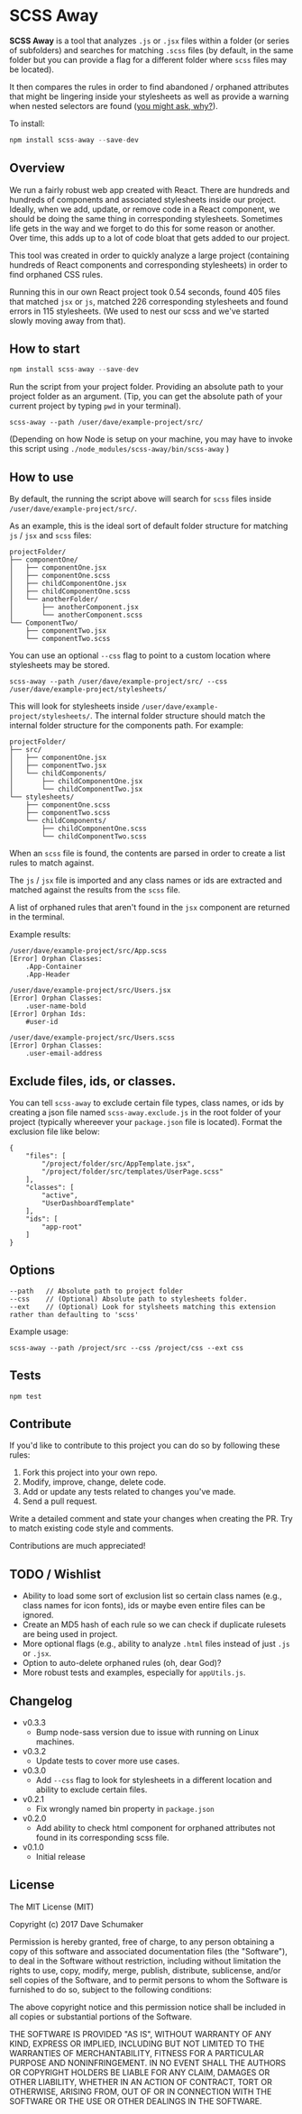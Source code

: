 # SCSS Away

**SCSS Away** is a tool that analyzes `.js` or `.jsx` files within a folder (or series of subfolders) and searches for matching `.scss` files (by default, in the same folder but you can provide a flag for a different folder where `scss` files may be located).

It then compares the rules in order to find abandoned / orphaned attributes that might be lingering inside your stylesheets as well as provide a warning when nested selectors are found ([you might ask, why?](http://thesassway.com/intermediate/avoid-nested-selectors-for-more-modular-css)).

To install:

```javascript
npm install scss-away --save-dev
```

## Overview

We run a fairly robust web app created with React. There are hundreds and hundreds of components and associated stylesheets inside our project. Ideally, when we add, update, or remove code in a React component, we should be doing the same thing in corresponding stylesheets. Sometimes life gets in the way and we forget to do this for some reason or another. Over time, this adds up to a lot of code bloat that gets added to our project.

This tool was created in order to quickly analyze a large project (containing hundreds of React components and corresponding stylesheets) in order to find orphaned CSS rules.

Running this in our own React project took 0.54 seconds, found 405 files that matched `jsx` or `js`, matched 226 corresponding stylesheets and found errors in 115 stylesheets. (We used to nest our scss and we've started slowly moving away from that).

## How to start

```javascript
npm install scss-away --save-dev
```

Run the script from your project folder. Providing an absolute path to your project folder as an argument. (Tip, you can get the absolute path of your current project by typing `pwd` in your terminal).

```
scss-away --path /user/dave/example-project/src/
```

(Depending on how Node is setup on your machine, you may have to invoke this script using `./node_modules/scss-away/bin/scss-away` )

## How to use

By default, the running the script above will search for `scss` files inside `/user/dave/example-project/src/`.

As an example, this is the ideal sort of default folder structure for matching `js` / `jsx` and `scss` files:

```
projectFolder/
├── componentOne/
│   ├── componentOne.jsx
│   ├── componentOne.scss
│   ├── childComponentOne.jsx
│   ├── childComponentOne.scss
│   └── anotherFolder/
│       ├── anotherComponent.jsx
│       └── anotherComponent.scss
└── ComponentTwo/
    ├── componentTwo.jsx
    └── componentTwo.scss
```

You can use an optional `--css` flag to point to a custom location where stylesheets may be stored.

```
scss-away --path /user/dave/example-project/src/ --css /user/dave/example-project/stylesheets/
```

This will look for stylesheets inside `/user/dave/example-project/stylesheets/`. The internal folder structure should match the internal folder structure for the components path. For example:

```
projectFolder/
├── src/
│   ├── componentOne.jsx
│   ├── componentTwo.jsx
│   └── childComponents/
│       ├── childComponentOne.jsx
│       └── childComponentTwo.jsx
└── stylesheets/
    ├── componentOne.scss
    ├── componentTwo.scss
    └── childComponents/
        ├── childComponentOne.scss
        └── childComponentTwo.scss
```

When an `scss` file is found, the contents are parsed in order to create a list rules to match against.

The `js` / `jsx` file is imported and any class names or ids are extracted and matched against the results from the `scss` file.

A list of orphaned rules that aren't found in the `jsx` component are returned in the terminal.

Example results:

```
/user/dave/example-project/src/App.scss
[Error] Orphan Classes:
    .App-Container
    .App-Header

/user/dave/example-project/src/Users.jsx
[Error] Orphan Classes:
    .user-name-bold
[Error] Orphan Ids:
    #user-id

/user/dave/example-project/src/Users.scss
[Error] Orphan Classes:
    .user-email-address
```

## Exclude files, ids, or classes.

You can tell `scss-away` to exclude certain file types, class names, or ids by creating a json file named `scss-away.exclude.js` in the root folder of your project (typically whereever your `package.json` file is located). Format the exclusion file like below:

```
{
    "files": [
        "/project/folder/src/AppTemplate.jsx",
        "/project/folder/src/templates/UserPage.scss"
    ],
    "classes": [
        "active",
        "UserDashboardTemplate"
    ],
    "ids": [
        "app-root"
    ]
}
```

## Options

```
--path   // Absolute path to project folder
--css    // (Optional) Absolute path to stylesheets folder.
--ext    // (Optional) Look for stylsheets matching this extension rather than defaulting to 'scss'
```

Example usage:

```
scss-away --path /project/src --css /project/css --ext css
```

## Tests

```
npm test
```

## Contribute

If you'd like to contribute to this project you can do so by following these rules:

1.  Fork this project into your own repo.
2.  Modify, improve, change, delete code.
3.  Add or update any tests related to changes you've made.
4.  Send a pull request.

Write a detailed comment and state your changes when creating the PR. Try to match existing code style and comments.

Contributions are much appreciated!

## TODO / Wishlist

* Ability to load some sort of exclusion list so certain class names (e.g., class names for icon fonts), ids or maybe even entire files can be ignored.
* Create an MD5 hash of each rule so we can check if duplicate rulesets are being used in project.
* More optional flags (e.g., ability to analyze `.html` files instead of just `.js` or `.jsx`.
* Option to auto-delete orphaned rules (oh, dear God)?
* More robust tests and examples, especially for `appUtils.js`.

## Changelog

* v0.3.3
    * Bump node-sass version due to issue with running on Linux machines.
* v0.3.2
    * Update tests to cover more use cases.
* v0.3.0
	* Add `--css` flag to look for stylesheets in a different location and ability to exclude certain files.
* v0.2.1
	* Fix wrongly named bin property in `package.json`
* v0.2.0
	* Add ability to check html component for orphaned attributes not found in its corresponding scss file.
* v0.1.0
	* Initial release

## License

The MIT License (MIT)

Copyright (c) 2017 Dave Schumaker

Permission is hereby granted, free of charge, to any person obtaining a copy of this software and associated documentation files (the "Software"), to deal in the Software without restriction, including without limitation the rights to use, copy, modify, merge, publish, distribute, sublicense, and/or sell copies of the Software, and to permit persons to whom the Software is furnished to do so, subject to the following conditions:

The above copyright notice and this permission notice shall be included in all copies or substantial portions of the Software.

THE SOFTWARE IS PROVIDED "AS IS", WITHOUT WARRANTY OF ANY KIND, EXPRESS OR IMPLIED, INCLUDING BUT NOT LIMITED TO THE WARRANTIES OF MERCHANTABILITY, FITNESS FOR A PARTICULAR PURPOSE AND NONINFRINGEMENT. IN NO EVENT SHALL THE AUTHORS OR COPYRIGHT HOLDERS BE LIABLE FOR ANY CLAIM, DAMAGES OR OTHER LIABILITY, WHETHER IN AN ACTION OF CONTRACT, TORT OR OTHERWISE, ARISING FROM, OUT OF OR IN CONNECTION WITH THE SOFTWARE OR THE USE OR OTHER DEALINGS IN THE SOFTWARE.
